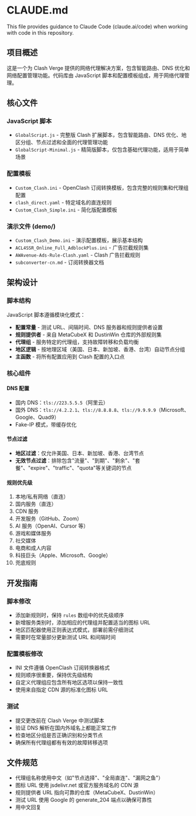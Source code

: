 # CLAUDE.md

This file provides guidance to Claude Code (claude.ai/code) when working with code in this repository.

## 项目概述

这是一个为 Clash Verge 提供的网络代理解决方案，包含智能路由、DNS 优化和网络配置管理功能。代码库由 JavaScript 脚本和配置模板组成，用于网络代理管理。

## 核心文件

### JavaScript 脚本
- `GlobalScript.js` - 完整版 Clash 扩展脚本，包含智能路由、DNS 优化、地区分组、节点过滤和全面的代理管理功能
- `GlobalScript-Minimal.js` - 精简版脚本，仅包含基础代理功能，适用于简单场景

### 配置模板
- `Custom_Clash.ini` - OpenClash 订阅转换模板，包含完整的规则集和代理组配置
- `clash_direct.yaml` - 特定域名的直连规则
- `Custom_Clash_Simple.ini` - 简化版配置模板

### 演示文件 (demo/)
- `Custom_Clash_Demo.ini` - 演示配置模板，展示基本结构
- `ACL4SSR_Online_Full_AdblockPlus.ini` - 广告拦截规则集
- `AWAvenue-Ads-Rule-Clash.yaml` - Clash 广告拦截规则
- `subconverter-cn.md` - 订阅转换器文档

## 架构设计

### 脚本结构
JavaScript 脚本遵循模块化模式：
- **配置常量** - 测试 URL、间隔时间、DNS 服务器和规则提供者设置
- **规则提供者** - 来自 MetaCubeX 和 DustinWin 仓库的外部规则集
- **代理组** - 服务特定的代理组，支持故障转移和负载均衡
- **地区逻辑** - 按地理区域（美国、日本、新加坡、香港、台湾）自动节点分组
- **主函数** - 将所有配置应用到 Clash 配置的入口点

### 核心组件

#### DNS 配置
- 国内 DNS：`tls://223.5.5.5`（阿里云）
- 国外 DNS：`tls://4.2.2.1`、`tls://8.8.8.8`、`tls://9.9.9.9`（Microsoft、Google、Quad9）
- Fake-IP 模式，带缓存优化

#### 节点过滤
- **地区过滤**：仅允许美国、日本、新加坡、香港、台湾节点
- **无效节点过滤**：排除包含"流量"、"到期"、"剩余"、"套餐"、"expire"、"traffic"、"quota"等关键词的节点

#### 规则优先级
1. 本地/私有网络（直连）
2. 国内服务（直连）
3. CDN 服务
4. 开发服务（GitHub、Zoom）
5. AI 服务（OpenAI、Cursor 等）
6. 游戏和媒体服务
7. 社交媒体
8. 电商和成人内容
9. 科技巨头（Apple、Microsoft、Google）
10. 兜底规则

## 开发指南

### 脚本修改
- 添加新规则时，保持 `rules` 数组中的优先级顺序
- 新增服务类别时，添加相应的代理组并配置适当的图标 URL
- 地区匹配器使用正则表达式模式，部署前需仔细测试
- 需要时在常量部分更新测试 URL 和间隔时间

### 配置模板修改
- INI 文件遵循 OpenClash 订阅转换器格式
- 规则顺序很重要，保持优先级结构
- 自定义代理组应包含所有地区选项以保持一致性
- 使用来自指定 CDN 源的标准化图标 URL

### 测试
- 提交更改前在 Clash Verge 中测试脚本
- 验证 DNS 解析在国内外域名上都能正常工作
- 检查地区分组是否正确识别和分类节点
- 确保所有代理组都有有效的故障转移选项

## 文件规范

- 代理组名称使用中文（如"节点选择"、"全局直连"、"漏网之鱼"）
- 图标 URL 使用 jsdelivr.net 或官方服务域名的 CDN 源
- 规则提供者 URL 指向可靠的仓库（MetaCubeX、DustinWin）
- 测试 URL 使用 Google 的 generate_204 端点以确保可靠性
- 用中文回复